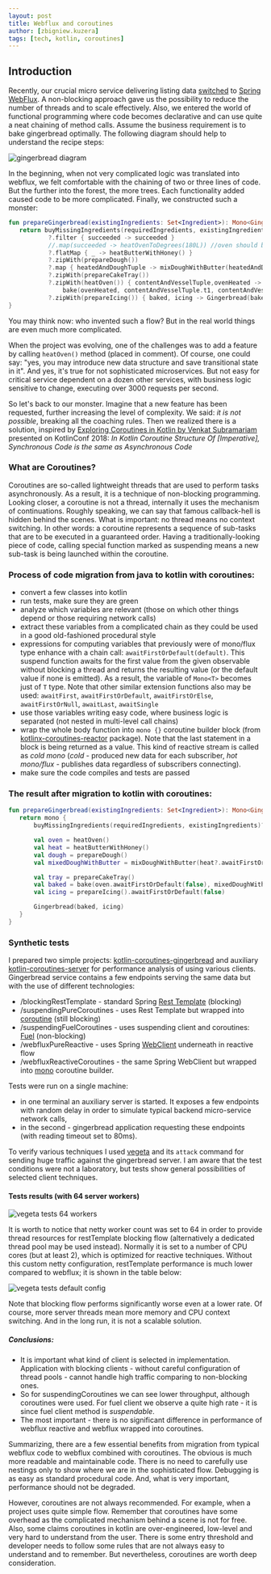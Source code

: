 ```yaml
---
layout: post
title: Webflux and coroutines
author: [zbigniew.kuzera]
tags: [tech, kotlin, coroutines]
---
```


## Introduction

Recently, our crucial micro service delivering listing data [switched](/2019/07/migrating-microservice-to-spring-webflux.html) to 
[Spring WebFlux](https://docs.spring.io/spring/docs/current/spring-framework-reference/web-reactive.html). 
A non-blocking approach gave us the possibility to reduce the number of threads and to scale effectively.
Also, we entered the world of functional programming where code becomes declarative and can use quite a neat chaining of method calls. 
Assume the business requirement is to bake gingerbread optimally. The following diagram should help to understand the recipe steps:

<img alt="gingerbread diagram" src="/img/articles/2019-12-01-webflux-and-coroutines/gingerbreadDiagram.jpg" />

In the beginning, when not very complicated logic was translated into webflux, we felt comfortable with the chaining of two or three lines of code.
But the further into the forest, the more trees. Each functionality added caused code to be more complicated.
Finally, we constructed such a monster:

```kotlin
fun prepareGingerbread(existingIngredients: Set<Ingredient>): Mono<Gingerbread>? {
   return buyMissingIngredients(requiredIngredients, existingIngredients)
           ?.filter { succeeded -> succeeded }
           //.map(succeeded -> heatOvenToDegrees(180L)) //oven should be heated at this point
           ?.flatMap { _ -> heatButterWithHoney() }
           ?.zipWith(prepareDough())
           ?.map { heatedAndDoughTuple -> mixDoughWithButter(heatedAndDoughTuple.t1, heatedAndDoughTuple.t2) }
           ?.zipWith(prepareCakeTray())
           ?.zipWith(heatOven()) { contentAndVesselTuple,ovenHeated ->
               bake(ovenHeated, contentAndVesselTuple.t1, contentAndVesselTuple.t2)}
           ?.zipWith(prepareIcing()) { baked, icing -> Gingerbread(baked, icing) }
}
```

You may think now: who invented such a flow? But in the real world things are even much more complicated.


When the project was evolving, one of the challenges was to add a feature by calling `heatOven()` method (placed in comment). 
Of course, one could say: "yes, you may introduce new data structure and save transitional state in it". 
And yes, it's true for not sophisticated microservices. But not easy for critical service dependent on a dozen other services, 
with business logic sensitive to change, executing over 3000 requests per second.

So let's back to our monster. Imagine that a new feature has been requested, further increasing the level of complexity. 
We said: _it is not possible_, breaking all the coaching rules.
Then we realized there is a solution, inspired by [Exploring Coroutines in Kotlin by Venkat Subramariam](https://www.youtube.com/watch?v=jT2gHPQ4Z1Q)
 presented on KotlinConf 2018:
_In Kotlin Coroutine Structure Of [Imperative], Synchronous Code is the same as Asynchronous Code_

### What are Coroutines?
Coroutines are so-called lightweight threads that are used to perform tasks asynchronously. 
As a result, it is a technique of non-blocking programming. Looking closer, a coroutine is not a thread, 
internally it uses the mechanism of continuations. Roughly speaking, we can say that famous callback-hell is hidden behind the scenes. 
What is important: no thread means no context switching.
In other words: a coroutine represents a sequence of sub-tasks that are to be executed in a guaranteed order. 
Having a traditionally-looking piece of code, calling special function marked as suspending means 
a new sub-task is being launched within the coroutine.

### Process of code migration from java to kotlin with coroutines:
- convert a few classes into kotlin
- run tests, make sure they are green
- analyze which variables are relevant (those on which other things depend or those requiring network calls)
- extract these variables from a complicated chain as they could be used in a good old-fashioned procedural style
- expressions for computing variables that previously were of mono/flux type enhance with a chain call: `awaitFirstOrDefault(default)`. 
This suspend function awaits for the first value from the given observable without blocking a thread and returns the 
resulting value (or the default value if none is emitted). 
As a result, the variable of `Mono<T>` becomes just of `T` type. Note that other similar extension functions also may be used: 
`awaitFirst`, `awaitFirstOrDefault`, `awaitFirstOrElse`, `awaitFirstOrNull`, `awaitLast`, `awaitSingle`
- use those variables writing easy code, where business logic is separated (not nested in multi-level call chains)
- wrap the whole body function into `mono {}` coroutine builder block 
(from [kotlinx-coroutines-reactor](https://github.com/Kotlin/kotlinx.coroutines/tree/master/reactive/kotlinx-coroutines-reactor) package). 
Note that the last statement in a block is being returned as a value. This kind of reactive stream is called as _cold mono_ 
(_cold_ - produced new data for each subscriber, _hot mono/flux_ - publishes data regardless of subscribers connecting).
- make sure the code compiles and tests are passed



### The result after migration to kotlin with coroutines:
```kotlin
fun prepareGingerbread(existingIngredients: Set<Ingredient>): Mono<Gingerbread> {
   return mono {
       buyMissingIngredients(requiredIngredients, existingIngredients)?.awaitFirstOrDefault(false)

       val oven = heatOven()
       val heat = heatButterWithHoney()
       val dough = prepareDough()
       val mixedDoughWithButter = mixDoughWithButter(heat?.awaitFirstOrDefault(false), dough.awaitFirstOrDefault(false))

       val tray = prepareCakeTray()
       val baked = bake(oven.awaitFirstOrDefault(false), mixedDoughWithButter, tray.awaitFirstOrDefault(false))
       val icing = prepareIcing().awaitFirstOrDefault(false)

       Gingerbread(baked, icing)
   }
}
```

### Synthetic tests
I prepared two simple projects: [kotlin-coroutines-gingerbread](https://github.com/kuzera/kotlin-coroutines-gingerbread) 
and auxiliary [kotlin-coroutines-server](https://github.com/kuzera/kotlin-coroutines-server) for performance analysis 
of using various clients. Gingerbread service contains a few endpoints serving the same data but with the use of 
different technologies:
- /blockingRestTemplate - standard Spring [Rest Template](https://docs.spring.io/spring-boot/docs/current/reference/html/boot-features-resttemplate.html) (blocking)
- /suspendingPureCoroutines - uses Rest Template but wrapped into [coroutine](https://kotlinlang.org/docs/reference/coroutines-overview.html) (still blocking)
- /suspendingFuelCoroutines - uses suspending client and coroutines: [Fuel](https://github.com/kittinunf/fuel/tree/master/fuel-coroutines) (non-blocking)
- /webfluxPureReactive - uses Spring [WebClient](https://docs.spring.io/spring-boot/docs/current/reference/html/boot-features-webclient.html) underneath in reactive flow
- /webfluxReactiveCoroutines - the same Spring WebClient but wrapped into [mono](https://github.com/Kotlin/kotlinx.coroutines/tree/master/reactive/kotlinx-coroutines-reactor) coroutine builder.

Tests were run on a single machine: 
- in one terminal an auxiliary server is started. It exposes a few endpoints with random delay in order to simulate 
typical backend micro-service network calls,
- in the second - gingerbread application requesting these endpoints (with reading timeout set to 80ms). 

To verify various techniques I used [vegeta](https://github.com/tsenart/vegeta) and its `attack` command for sending 
huge traffic against the gingerbread server. I am aware that the test conditions were not a laboratory, but tests show 
general possibilities of selected client techniques.
 
#### Tests results (with 64 server workers)
<img alt="vegeta tests 64 workers" src="/img/articles/2019-12-01-webflux-and-coroutines/vegetaTests64workers.png" />
 
It is worth to notice that netty worker count was set to 64 in order to provide thread resources for restTemplate blocking 
flow (alternatively a dedicated thread pool may be used instead). Normally it is set to a number of CPU cores (but at least 2), 
which is optimized for reactive techniques. Without this custom netty configuration, restTemplate performance is much lower 
compared to webflux; it is shown in the table below: 

<img alt="vegeta tests default config" src="/img/articles/2019-12-01-webflux-and-coroutines/vegetaTestsDefaultConfig.png" />

Note that blocking flow performs significantly worse even at a lower rate.
Of course, more server threads mean more memory and CPU context switching. And in the long run, it is not a scalable solution.

##### Conclusions: 
- It is important what kind of client is selected in implementation. Application with blocking clients - 
without careful configuration of thread pools - cannot handle high traffic comparing to non-blocking ones. 
- So for suspendingCoroutines we can see lower throughput, although coroutines were used.
For fuel client we observe a quite high rate - it is since fuel client method is _suspendable_.
- The most important - there is no significant difference in performance of webflux reactive and webflux wrapped into coroutines.  

Summarizing, there are a few essential benefits from migration from typical webflux code to webflux combined with coroutines. 
The obvious is much more readable and maintainable code. There is no need to carefully use nestings only to show where 
we are in the sophisticated flow. Debugging is as easy as standard procedural code. And, what is very important, 
performance should not be degraded.

However, coroutines are not always recommended. For example, when a project uses quite simple flow. 
Remember that coroutines have some overhead as the complicated mechanism behind a scene is not for free. 
Also, some claims coroutines in kotlin are over-engineered, low-level and very hard to understand from the user. 
There is some entry threshold and developer needs to follow some rules that are not always easy to understand and to remember. 
But nevertheless, coroutines are worth deep consideration.

